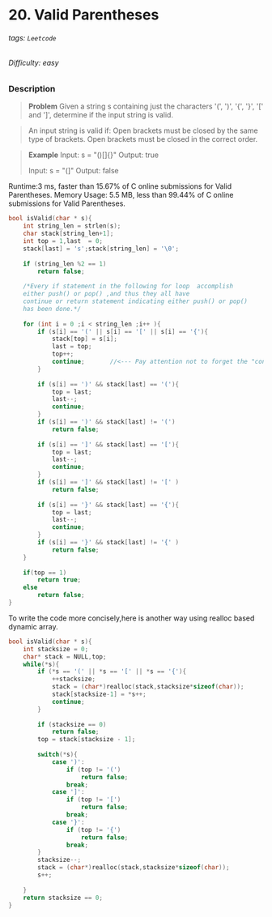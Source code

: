 # 20. Valid Parentheses
###### tags: `Leetcode`
###### Difficulty: easy
### Description

>**Problem**
Given a string s containing just the characters '(', ')', '{', '}', '[' and ']', determine if the input string is valid.

>An input string is valid if:
Open brackets must be closed by the same type of brackets.
Open brackets must be closed in the correct order.

>**Example**
Input: s = "()[]{}"
Output: true
>
>Input: s = "(]"
Output: false


Runtime:3 ms, faster than 15.67% of C online submissions for Valid Parentheses.
Memory Usage: 5.5 MB, less than 99.44% of C online submissions for Valid Parentheses.


```c 
bool isValid(char * s){
    int string_len = strlen(s);
    char stack[string_len+1]; 
    int top = 1,last  = 0;
    stack[last] = 's';stack[string_len] = '\0';
    
    if (string_len %2 == 1)
        return false;
    
    /*Every if statement in the following for loop  accomplish 
    either push() or pop() ,and thus they all have  
    continue or return statement indicating either push() or pop() 
    has been done.*/ 
    
    for (int i = 0 ;i < string_len ;i++ ){            
        if (s[i] == '(' || s[i] == '[' || s[i] == '{'){        
            stack[top] = s[i];           
            last = top;
            top++;  
            continue;       //<--- Pay attention not to forget the "continue"
        }
        
        if (s[i] == ')' && stack[last] == '('){   
            top = last;
            last--;        
            continue;
        }        
        if (s[i] == ')' && stack[last] != '(')
            return false;
            
        if (s[i] == ']' && stack[last] == '['){  
            top = last;
            last--;    
            continue;
        }
        if (s[i] == ']' && stack[last] != '[' )
            return false;  
            
        if (s[i] == '}' && stack[last] == '{'){
            top = last;
            last--;
            continue;  
        }
        if (s[i] == '}' && stack[last] != '{' )
            return false;                   
    }   
    
    if(top == 1)
        return true;
    else 
        return false;
}

```
To write the code more concisely,here is another way using realloc based dynamic array.
```c
bool isValid(char * s){
    int stacksize = 0;
    char* stack = NULL,top;
    while(*s){       
        if (*s == '(' || *s == '[' || *s == '{'){
            ++stacksize;
            stack = (char*)realloc(stack,stacksize*sizeof(char));
            stack[stacksize-1] = *s++;
            continue;
        }
        
        if (stacksize == 0) 
            return false;
        top = stack[stacksize - 1];
        
        switch(*s){
            case ')': 
                if (top != '(')
                    return false;
                break;
            case ']':
                if (top != '[')
                    return false;
                break;
            case '}':
                if (top != '{')
                    return false;
                break;
        }
        stacksize--;
        stack = (char*)realloc(stack,stacksize*sizeof(char));
        s++;
        
    }
    return stacksize == 0;
}

```

